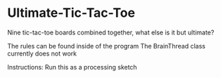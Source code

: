 Ultimate-Tic-Tac-Toe
====================

Nine tic-tac-toe boards combined together, what else is it but ultimate?

The rules can be found inside of the program
The BrainThread class currently does not work

Instructions:
Run this as a processing sketch
